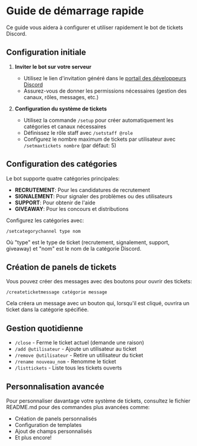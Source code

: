 # Guide de démarrage rapide

Ce guide vous aidera à configurer et utiliser rapidement le bot de tickets Discord.

## Configuration initiale

1. **Inviter le bot sur votre serveur**
   - Utilisez le lien d'invitation généré dans le [portail des développeurs Discord](https://discord.com/developers/applications)
   - Assurez-vous de donner les permissions nécessaires (gestion des canaux, rôles, messages, etc.)

2. **Configuration du système de tickets**
   - Utilisez la commande `/setup` pour créer automatiquement les catégories et canaux nécessaires
   - Définissez le rôle staff avec `/setstaff @role`
   - Configurez le nombre maximum de tickets par utilisateur avec `/setmaxtickets nombre` (par défaut: 5)

## Configuration des catégories

Le bot supporte quatre catégories principales:
- **RECRUTEMENT**: Pour les candidatures de recrutement
- **SIGNALEMENT**: Pour signaler des problèmes ou des utilisateurs
- **SUPPORT**: Pour obtenir de l'aide
- **GIVEAWAY**: Pour les concours et distributions

Configurez les catégories avec:
```
/setcategorychannel type nom
```
Où "type" est le type de ticket (recrutement, signalement, support, giveaway) et "nom" est le nom de la catégorie Discord.

## Création de panels de tickets

Vous pouvez créer des messages avec des boutons pour ouvrir des tickets:

```
/createticketmessage catégorie message
```

Cela créera un message avec un bouton qui, lorsqu'il est cliqué, ouvrira un ticket dans la catégorie spécifiée.

## Gestion quotidienne

- `/close` - Ferme le ticket actuel (demande une raison)
- `/add @utilisateur` - Ajoute un utilisateur au ticket
- `/remove @utilisateur` - Retire un utilisateur du ticket
- `/rename nouveau_nom` - Renomme le ticket
- `/listtickets` - Liste tous les tickets ouverts

## Personnalisation avancée

Pour personnaliser davantage votre système de tickets, consultez le fichier README.md pour des commandes plus avancées comme:
- Création de panels personnalisés
- Configuration de templates
- Ajout de champs personnalisés
- Et plus encore!